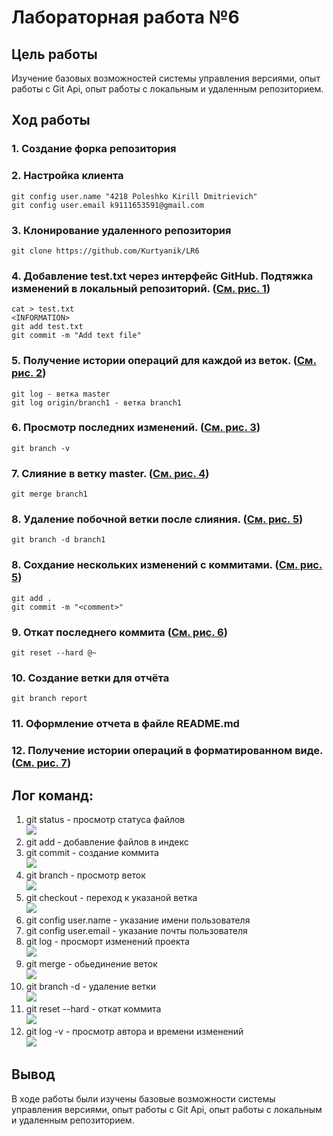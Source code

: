 # Лабораторная работа №6
## Цель работы
Изучение базовых возможностей системы
управления версиями, опыт работы с Git Api, опыт работы с локальным и
удаленным репозиторием.
## Ход работы
### 1. Создание форка репозитория
### 2. Настройка клиента
```
git config user.name "4218 Poleshko Kirill Dmitrievich"
git config user.email k9111653591@gmail.com
```
### 3. Клонирование удаленного репозитория
```
git clone https://github.com/Kurtyanik/LR6
```
### 4. Добавление test.txt через интерфейс GitHub. Подтяжка изменений в локальный репозиторий. ([См. рис. 1](https://github.com/AirDrop6/LR6/blob/report/photo/git-commit.png))
```
cat > test.txt
<INFORMATION>
git add test.txt
git commit -m "Add text file"
```
### 5. Получение истории операций для каждой из веток. ([См. рис. 2](https://github.com/AirDrop6/LR6/blob/report/photo/git-log.png))
```
git log - ветка master
git log origin/branch1 - ветка branch1
```
### 6. Просмотр последних изменений. ([См. рис. 3](https://github.com/AirDrop6/LR6/blob/report/photo/git-branch%20-v.png))
```
git branch -v
```
### 7. Слияние в ветку master. ([См. рис. 4](https://github.com/AirDrop6/LR6/blob/report/photo/git-merge.png))
```
git merge branch1
```
### 8. Удаление побочной ветки после слияния. ([См. рис. 5](https://github.com/AirDrop6/LR6/blob/report/photo/git-branch%20-d.png))
```
git branch -d branch1
```
### 8. Сохдание нескольких изменений с коммитами. ([См. рис. 5](https://github.com/AirDrop6/LR6/blob/report/photo/git-commit.png))
```
git add .
git commit -m "<comment>"
```
### 9. Откат последнего коммита ([См. рис. 6](https://github.com/AirDrop6/LR6/blob/report/photo/git-reset%20--hard.png))
```
git reset --hard @~
```
### 10. Создание ветки для отчёта
```
git branch report
```
### 11. Оформление отчета в файле README.md
### 12. Получение истории операций в форматированном виде. ([См. рис. 7](https://github.com/AirDrop6/LR6/blob/report/photo/git-log%20-v.png))


## <b>Лог команд:</b>
1. git status - просмотр статуса файлов <br>
   ![](https://github.com/AirDrop6/LR6/blob/report/photo/git-status.png?raw=true)
2. git add - добавление файлов в индекс 
3. git commit - создание коммита <br>
   ![](https://github.com/AirDrop6/LR6/blob/report/photo/git-commit.png?raw=true)
4. git branch - просмотр веток <br>
   ![](https://github.com/AirDrop6/LR6/blob/report/photo/git-branch.png?raw=true)
5. git checkout - переход к указаной ветка <br>
   ![](https://github.com/AirDrop6/LR6/blob/report/photo/git-checkout.png?raw=true)
6. git config user.name - указание имени пользователя 
7. git config user.email - указание почты пользователя
8.  git log - просморт изменений проекта <br>
    ![](https://github.com/AirDrop6/LR6/blob/report/photo/git-log.png?raw=true)
9.  git merge - обьединение веток <br>
    ![](https://github.com/AirDrop6/LR6/blob/report/photo/git-merge.png?raw=true)
10. git branch -d - удаление ветки <br>
    ![](https://github.com/AirDrop6/LR6/blob/report/photo/git-branch%20-d.png?raw=true)
11. git reset --hard - откат коммита <br>
    ![](https://github.com/AirDrop6/LR6/blob/report/photo/git-reset%20--hard.png?raw=true)
12. git log -v - просмотр автора и времени изменений <br>
    ![](https://github.com/AirDrop6/LR6/blob/report/photo/git-log%20-v.png?raw=true)

## Вывод
В ходе работы были изучены базовые возможности системы
управления версиями, опыт работы с Git Api, опыт работы с локальным и
удаленным репозиторием.